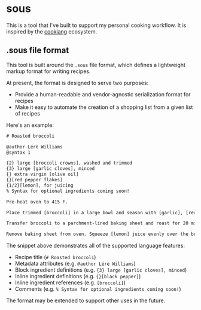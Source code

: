 # sous

This is a tool that I've built to support my personal cooking workflow. It is inspired by the [cooklang](https://cooklang.org) ecosystem. 

## .sous file format

This tool is built around the `.sous` file format, which defines a lightweight markup format for writing recipes.

At present, the format is designed to serve two purposes:

- Provide a human-readable and vendor-agnostic serialization format for recipes
- Make it easy to automate the creation of a shopping list from a given list of recipes

Here's an example:

```txt
# Roasted broccoli

@author Lérè Williams
@syntax 1

{2} large [broccoli crowns], washed and trimmed
{3} large [garlic cloves], minced
{} extra virgin [olive oil]
{}[red pepper flakes]
{1/2}[lemon], for juicing
% Syntax for optional ingredients coming soon!

Pre-heat oven to 415 F.

Place trimmed [broccoli] in a large bowl and season with [garlic], [red pepper flakes], {}[kosher salt] and freshly ground {}[black pepper]. Toss with [olive oil] and mix until ingredients are well combined.

Transfer broccoli to a parchment-lined baking sheet and roast for 20 minutes, flipping broccoli halfway through to achieve an even char.

Remove baking sheet from oven. Squeeze [lemon] juice evenly over the broccoli. Serve warm.
```

The snippet above demonstrates all of the supported language features:

- Recipe title (`# Roasted broccoli`)
- Metadata attributes (e.g. `@author Lérè Williams`)
- Block ingredient definitions (e.g. `{3} large [garlic cloves], minced`)
- Inline ingredient definitions (e.g. `{}[black pepper]`)
- Inline ingredient references (e.g. `[broccoli]`)
- Comments (e.g. `% Syntax for optional ingredients coming soon!`)

The format may be extended to support other uses in the future.
